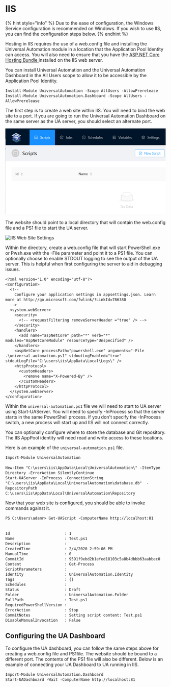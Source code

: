 # IIS

{% hint style="info" %}
Due to the ease of configuration, the Windows Service configuration is recommended on Windows. If you wish to use IIS, you can find the configuration steps below. 
{% endhint %}

Hosting in IIS requires the use of a web.config file and installing the Universal Automation module in a location that the Application Pool Identity can access. You will also need to ensure that you have the [ASP.NET Core Hosting Bundle ](https://www.microsoft.com/net/permalink/dotnetcore-current-windows-runtime-bundle-installer)installed on the IIS web server. 

You can install Universal Automation and the Universal Automation Dashboard in the All Users scope to allow it to be accessible by the Application Pool Identity.

```text
Install-Module UniversalAutomation -Scope AllUsers -AllowPrerelease
Install-Module UniversalAutomation.Dashboard -Scope AllUsers -AllowPrerelease
```

The first step is to create a web site within IIS. You will need to bind the web site to a port. If you are going to run the Universal Automation Dashboard on the same server as the UA server, you should select an alternate port. 

![](../.gitbook/assets/image%20%2812%29.png)

The website should point to a local directory that will contain the web.config file and a PS1 file to start the UA server. 

![IIS Web Site Settings](../.gitbook/assets/image%20%2818%29.png)

Within the directory, create a web.config file that will start PowerShell.exe or Pwsh.exe with the -File parameter and point it to a PS1 file. You can optionally choose to enable STDOUT logging to see the output of the UA server. This is helpful when first configuring the server to aid in debugging issues. 

```text
<?xml version="1.0" encoding="utf-8"?>
<configuration>
  <!--
    Configure your application settings in appsettings.json. Learn more at http://go.microsoft.com/fwlink/?LinkId=786380
  -->
  <system.webServer>
    <security>
      <!-- <requestFiltering removeServerHeader ="true" /> -->
    </security>
    <handlers>
      <add name="aspNetCore" path="*" verb="*" modules="AspNetCoreModule" resourceType="Unspecified" />
    </handlers>
    <aspNetCore processPath="powershell.exe" arguments="-File .\universal-automation.ps1" stdoutLogEnabled="true" stdoutLogFile="C:\users\iis\AppData\Local\Logs\" />
    <httpProtocol>
      <customHeaders>
        <remove name="X-Powered-By" />
      </customHeaders>
    </httpProtocol>  
  </system.webServer>
</configuration>

```

Within the `universal-automation.ps1` file we will need to start to UA server using Start-UAServer. You will need to specify -InProcess so that the server starts in the same PowerShell process. If you don't specify the -InProcess switch, a new process will start up and IIS will not connect correctly. 

You can optionally configure where to store the database and Git repository. The IIS AppPool identity will need read and write access to these locations. 

Here is an example of the `universal-automation.ps1` file. 

```text
Import-Module UniversalAutomation

New-Item "C:\users\iis\AppData\Local\UniversalAutomation\" -ItemType Directory -ErrorAction SilentlyContinue
Start-UAServer -InProcess -ConnectionString "C:\users\iis\AppData\Local\UniversalAutomation\database.db"  -RepositoryPath C:\users\iis\AppData\Local\UniversalAutomation\Repository
```

Now that your web site is configured, you should be able to invoke commands against it. 

```text
PS C:\Users\adamr> Get-UAScript -ComputerName http://localhost:81


Id                        : 1
Name                      : Test.ps1
Description               :
CreatedTime               : 2/4/2020 2:59:06 PM
ManualTime                : 0
CommitId                  : 9591f9ebd2b1efed18103c5a8b4dbbb63aabbec0
Content                   : Get-Process
ScriptParameters          :
Identity                  : UniversalAutomation.Identity
Tags                      : {}
Schedules                 :
Status                    : Draft
Folder                    : UniversalAutomation.Folder
FullPath                  : Test.ps1
RequiredPowerShellVersion :
ErrorAction               : Stop
CommitNotes               : Setting script content: Test.ps1
DisableManualInvocation   : False

```

## Configuring the UA Dashboard

To configure the UA dashboard, you can follow the same steps above for creating a web.config file and PS1file. The website should be bound to a different port. The contents of the PS1 file will also be different. Below is an example of connecting your UA Dashboard to UA running in IIS. 

```text
Import-Module UniversalAutomation.Dashboard
Start-UADashboard -Wait -ComputerName http://localhost:81
```

